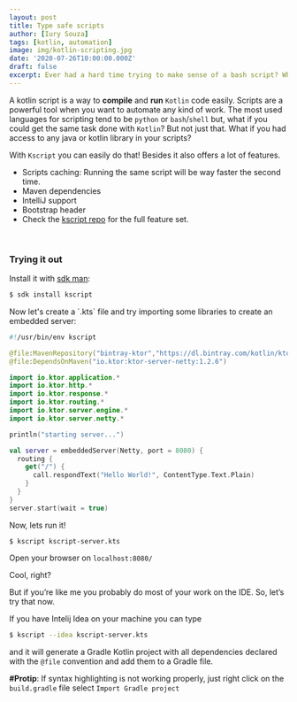 ```yaml
---
layout: post
title: Type safe scripts
author: [Iury Souza]
tags: [kotlin, automation]
image: img/kotlin-scripting.jpg
date: '2020-07-26T10:00:00.000Z'
draft: false
excerpt: Ever had a hard time trying to make sense of a bash script? What if you could replace that with kotlin?
---
```


A kotlin script is a way to **compile** and **run** `Kotlin` code easily.
Scripts are a powerful tool when you want to automate any kind of work. The most used languages for scripting tend to be `python`
or `bash`/`shell` but, what if you could get the same task done with `Kotlin`?
But not just that. What if you had access to any java or kotlin library in your scripts?

With `Kscript` you can easily do that! Besides it also offers a lot of features.

- Scripts caching: Running the same script will be way faster the second time.
- Maven dependencies
- IntelliJ support
- Bootstrap header
- Check the [kscript repo](https://github.com/holgerbrandl/kscript) for the full feature set.

<br>

### Trying it out


Install it with [sdk man](https://sdkman.io):

```bash
$ sdk install kscript
```

<p></p>
Now let's create a `.kts` file and try importing some libraries to create an embedded server:

``` kotlin
#!/usr/bin/env kscript

@file:MavenRepository("bintray-ktor","https://dl.bintray.com/kotlin/ktor")
@file:DependsOnMaven("io.ktor:ktor-server-netty:1.2.6")

import io.ktor.application.*
import io.ktor.http.*
import io.ktor.response.*
import io.ktor.routing.*
import io.ktor.server.engine.*
import io.ktor.server.netty.*

println("starting server...")

val server = embeddedServer(Netty, port = 8080) {
  routing {
    get("/") {
      call.respondText("Hello World!", ContentType.Text.Plain)
    }
  }
}
server.start(wait = true)
```

Now, lets run it!
```
$ kscript kscript-server.kts
```

Open your browser on `localhost:8080/`

Cool, right?

But if you’re like me you probably do most of your work on the IDE. So, let’s try that now.

If you have Intelij Idea on your machine you can type 
``` bash
$ kscript --idea kscript-server.kts 
``` 
and it will generate a Gradle Kotlin project with all dependencies declared with the `@file` convention and add them to a Gradle file.

**#Protip**: If syntax highlighting is not working properly, just right click on the `build.gradle` file select `Import Gradle project` 
